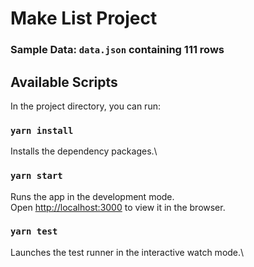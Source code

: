 # Make List Project

### Sample Data: `data.json` containing 111 rows


## Available Scripts

In the project directory, you can run:

### `yarn install`

Installs the dependency packages.\

### `yarn start`

Runs the app in the development mode.\
Open [http://localhost:3000](http://localhost:3000) to view it in the browser.

### `yarn test`

Launches the test runner in the interactive watch mode.\
